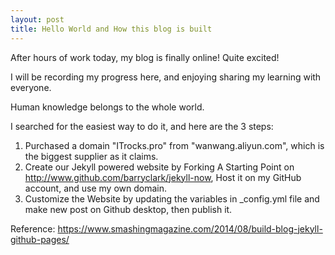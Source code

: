 ```yaml
---
layout: post
title: Hello World and How this blog is built
---
```


After hours of work today, my blog is finally online! Quite excited! 

I will be recording my progress here, and enjoying sharing my learning with everyone. 

Human knowledge belongs to the whole world. 

I searched for the easiest way to do it, and here are the 3 steps: 

1. Purchased a domain "ITrocks.pro" from "wanwang.aliyun.com", which is the biggest supplier as it claims.
2. Create our Jekyll powered website by Forking A Starting Point on http://www.github.com/barryclark/jekyll-now, Host it on my GitHub account, and use my own domain.
3. Customize the Website by updating the variables in _config.yml file and make new post on Github desktop, then publish it.

Reference: https://www.smashingmagazine.com/2014/08/build-blog-jekyll-github-pages/